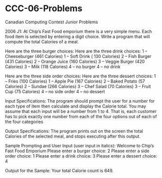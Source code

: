# CCC-06-Problems
Canadian Computing Contest Junior Problems

2006 J1: At Chip’s Fast Food emporium there is a very simple menu. Each food item is selected by entering
a digit choice. Write a program that will compute the total Calories of a meal. 

Here are the three burger choices:                               Here are the three drink choices:
1 – Cheeseburger (461 Calories)                                  1 – Soft Drink ( 130 Calories)
2 – Fish Burger (431 Calories)                                   2 – Orange Juice (160 Calories)
3 – Veggie Burger (420 Calories)                                 3 – Milk (118 Calories)
4 – no burger                                                    4 – no drink

Here are the three side order choices:                           Here are the three dessert choices:
1 – Fries (100 Calories)                                         1 – Apple Pie (167 Calories)
2 – Baked Potato (57 Calories)                                   2 – Sundae (266 Calories)
3 – Chef Salad (70 Calories)                                     3 – Fruit Cup (75 Calories)
4 – no side order                                                4 – no dessert

Input Specifications: 
The program should prompt the user for a number for each type of item then calculate and display
the Calorie total. You may assume that each input will be a number from 1 to 4. That is, each
customer has to pick exactly one number from each of the four options out of each of the four
categories

Output Specifications:
The program prints out on the screen the total Calories of the selected meal, and stops executing
after this output.

Sample Prompting and User Input (user input in italics):
Welcome to Chip’s Fast Food Emporium
Please enter a burger choice: 2
Please enter a side order choice: 1
Please enter a drink choice: 3
Please enter a dessert choice: 4

Output for the Sample: 
Your total Calorie count is 649.
